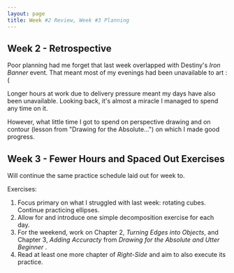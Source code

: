 ```yaml
---
layout: page
title: Week #2 Review, Week #3 Planning
---
```


## Week 2 - Retrospective

Poor planning had me forget that last week overlapped
with Destiny's *Iron Banner* event. That meant most of my 
evenings had been unavailable to art :(

Longer hours at work due to delivery pressure meant my days
have also been unavailable. Looking back, it's almost a miracle
I managed to spend any time on it.

However, what little time I got to spend on perspective drawing
and on contour (lesson from "Drawing for the Absolute...")
on which I made good progress.


## Week 3 - Fewer Hours and Spaced Out Exercises

Will continue the same practice schedule laid out for week to.

Exercises:

1. Focus primary on what I struggled with last week: rotating cubes.
  Continue practicing ellipses.
2. Allow for and introduce one simple decomposition exercise for each
  day.
3. For the weekend, work on Chapter 2, *Turning Edges into Objects*,
  and Chapter 3, *Adding Accuracty* from *Drawing for the Absolute and Utter Beginner* .
4. Read at least one more chapter of *Right-Side* and aim to also execute 
  its practice.